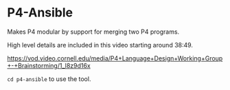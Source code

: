 # P4-Ansible

Makes P4 modular by support for merging two P4 programs.

High level details are included in this video starting around 38:49. 

https://vod.video.cornell.edu/media/P4+Language+Design+Working+Group+-+Brainstorming/1_l8z9d16x

`cd p4-ansible` to use the tool.
